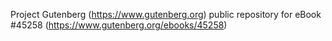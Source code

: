 Project Gutenberg (https://www.gutenberg.org) public repository for
eBook #45258 (https://www.gutenberg.org/ebooks/45258)
